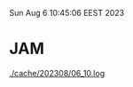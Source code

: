 Sun Aug  6 10:45:06 EEST 2023
# JAM
<a href='./cache/202308/06_10.log'>./cache/202308/06_10.log</a>
